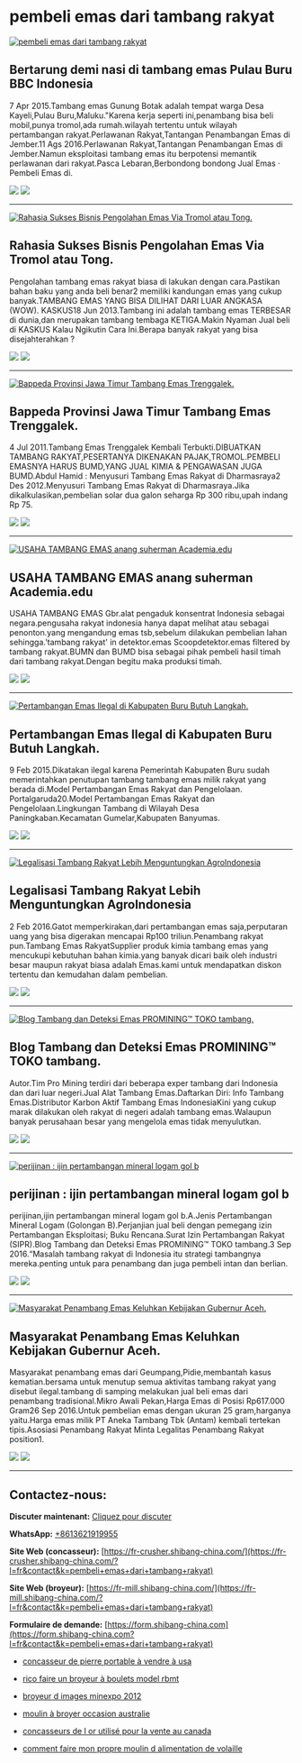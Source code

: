 # pembeli emas dari tambang rakyat

<a href="https://swt.shibang-china.com/?l=fr&img&k=pembeli+emas+dari+tambang+rakyat" target="_blank">![pembeli emas dari tambang rakyat](http://static.shibang-china.com/all-800x300/984.jpg)</a>

## Bertarung demi nasi di tambang emas Pulau Buru BBC Indonesia
7 Apr 2015.Tambang emas Gunung Botak adalah tempat warga Desa Kayeli,Pulau Buru,Maluku.&quot;Karena kerja seperti ini,penambang bisa beli mobil,punya tromol,ada rumah.wilayah tertentu untuk wilayah pertambangan rakyat.Perlawanan Rakyat,Tantangan Penambangan Emas di Jember.11 Ags 2016.Perlawanan Rakyat,Tantangan Penambangan Emas di Jember.Namun eksploitasi tambang emas itu berpotensi memantik perlawanan dari rakyat.Pasca Lebaran,Berbondong bondong Jual Emas &middot; Pembeli Emas di.


<a href="https://whatsapp.shibangsoft.com/WhatsApp.php" target="_blank" title="WhatsApp">![](http://static.shibang-china.com/icon/whatsapp.png)</a> <a href="https://swt.shibang-china.com/?l=fr&icon&k=pembeli+emas+dari+tambang+rakyat" target="_blank">![](http://static.shibang-china.com/icon/chat-fr.png)</a>

---

<a href="https://swt.shibang-china.com/?l=fr&img&k=pembeli+emas+dari+tambang+rakyat" target="_blank">![Rahasia Sukses Bisnis Pengolahan Emas Via Tromol atau Tong.](http://static.shibang-china.com/all-800x300/1099.jpg)</a>

## Rahasia Sukses Bisnis Pengolahan Emas Via Tromol atau Tong.
Pengolahan tambang emas rakyat biasa di lakukan dengan cara.Pastikan bahan baku yang anda beli benar2 memiliki kandungan emas yang cukup banyak.TAMBANG EMAS YANG BISA DILIHAT DARI LUAR ANGKASA (WOW). KASKUS18 Jun 2013.Tambang ini adalah tambang emas TERBESAR di dunia,dan merupakan tambang tembaga KETIGA.Makin Nyaman Jual beli di KASKUS Kalau Ngikutin Cara Ini.Berapa banyak rakyat yang bisa disejahterahkan ?


<a href="https://whatsapp.shibangsoft.com/WhatsApp.php" target="_blank" title="WhatsApp">![](http://static.shibang-china.com/icon/whatsapp.png)</a> <a href="https://swt.shibang-china.com/?l=fr&icon&k=pembeli+emas+dari+tambang+rakyat" target="_blank">![](http://static.shibang-china.com/icon/chat-fr.png)</a>

---

<a href="https://swt.shibang-china.com/?l=fr&img&k=pembeli+emas+dari+tambang+rakyat" target="_blank">![Bappeda Provinsi Jawa Timur Tambang Emas Trenggalek.](http://static.shibang-china.com/all-800x300/249.jpg)</a>

## Bappeda Provinsi Jawa Timur Tambang Emas Trenggalek.
4 Jul 2011.Tambang Emas Trenggalek Kembali Terbukti.DIBUATKAN TAMBANG RAKYAT,PESERTANYA DIKENAKAN PAJAK,TROMOL.PEMBELI EMASNYA HARUS BUMD,YANG JUAL KIMIA &amp; PENGAWASAN JUGA BUMD.Abdul Hamid : Menyusuri Tambang Emas Rakyat di Dharmasraya2 Des 2012.Menyusuri Tambang Emas Rakyat di Dharmasraya.Jika dikalkulasikan,pembelian solar dua galon seharga Rp 300 ribu,upah indang Rp 75.


<a href="https://whatsapp.shibangsoft.com/WhatsApp.php" target="_blank" title="WhatsApp">![](http://static.shibang-china.com/icon/whatsapp.png)</a> <a href="https://swt.shibang-china.com/?l=fr&icon&k=pembeli+emas+dari+tambang+rakyat" target="_blank">![](http://static.shibang-china.com/icon/chat-fr.png)</a>

---

<a href="https://swt.shibang-china.com/?l=fr&img&k=pembeli+emas+dari+tambang+rakyat" target="_blank">![USAHA TAMBANG EMAS anang suherman Academia.edu](http://static.shibang-china.com/all-800x300/974.jpg)</a>

## USAHA TAMBANG EMAS anang suherman Academia.edu
USAHA TAMBANG EMAS Gbr.alat pengaduk konsentrat Indonesia sebagai negara.pengusaha rakyat indonesia hanya dapat melihat atau sebagai penonton.yang mengandung emas tsb,sebelum dilakukan pembelian lahan sehingga.&#39;tambang rakyat&#39; in detektor.emas Scoopdetektor.emas filtered by tambang rakyat.BUMN dan BUMD bisa sebagai pihak pembeli hasil timah dari tambang rakyat.Dengan begitu maka produksi timah.


<a href="https://whatsapp.shibangsoft.com/WhatsApp.php" target="_blank" title="WhatsApp">![](http://static.shibang-china.com/icon/whatsapp.png)</a> <a href="https://swt.shibang-china.com/?l=fr&icon&k=pembeli+emas+dari+tambang+rakyat" target="_blank">![](http://static.shibang-china.com/icon/chat-fr.png)</a>

---

<a href="https://swt.shibang-china.com/?l=fr&img&k=pembeli+emas+dari+tambang+rakyat" target="_blank">![Pertambangan Emas Ilegal di Kabupaten Buru Butuh Langkah.](http://static.shibang-china.com/all-800x300/1457.jpg)</a>

## Pertambangan Emas Ilegal di Kabupaten Buru Butuh Langkah.
9 Feb 2015.Dikatakan ilegal karena Pemerintah Kabupaten Buru sudah memerintahkan penutupan tambang tambang emas milik rakyat yang berada di.Model Pertambangan Emas Rakyat dan Pengelolaan. Portalgaruda20.Model Pertambangan Emas Rakyat dan Pengelolaan.Lingkungan Tambang di Wilayah Desa Paningkaban.Kecamatan Gumelar,Kabupaten Banyumas.


<a href="https://whatsapp.shibangsoft.com/WhatsApp.php" target="_blank" title="WhatsApp">![](http://static.shibang-china.com/icon/whatsapp.png)</a> <a href="https://swt.shibang-china.com/?l=fr&icon&k=pembeli+emas+dari+tambang+rakyat" target="_blank">![](http://static.shibang-china.com/icon/chat-fr.png)</a>

---

<a href="https://swt.shibang-china.com/?l=fr&img&k=pembeli+emas+dari+tambang+rakyat" target="_blank">![Legalisasi Tambang Rakyat Lebih Menguntungkan AgroIndonesia](http://static.shibang-china.com/all-800x300/355.jpg)</a>

## Legalisasi Tambang Rakyat Lebih Menguntungkan AgroIndonesia
2 Feb 2016.Gatot memperkirakan,dari pertambangan emas saja,perputaran uang yang bisa digerakan mencapai Rp100 triliun.Penambang rakyat pun.Tambang Emas RakyatSupplier produk kimia tambang emas yang mencukupi kebutuhan bahan kimia.yang banyak dicari baik oleh industri besar maupun rakyat biasa adalah Emas.kami untuk mendapatkan diskon tertentu dan kemudahan dalam pembelian.


<a href="https://whatsapp.shibangsoft.com/WhatsApp.php" target="_blank" title="WhatsApp">![](http://static.shibang-china.com/icon/whatsapp.png)</a> <a href="https://swt.shibang-china.com/?l=fr&icon&k=pembeli+emas+dari+tambang+rakyat" target="_blank">![](http://static.shibang-china.com/icon/chat-fr.png)</a>

---

<a href="https://swt.shibang-china.com/?l=fr&img&k=pembeli+emas+dari+tambang+rakyat" target="_blank">![Blog Tambang dan Deteksi Emas PROMINING™ TOKO tambang.](http://static.shibang-china.com/all-800x300/1389.jpg)</a>

## Blog Tambang dan Deteksi Emas PROMINING™ TOKO tambang.
Autor.Tim Pro Mining terdiri dari beberapa exper tambang dari Indonesia dan dari luar negeri.Jual Alat Tambang Emas.Daftarkan Diri: Info Tambang Emas.Distributor Karbon Aktif Tambang Emas IndonesiaKini yang cukup marak dilakukan oleh rakyat di negeri adalah tambang emas.Walaupun banyak perusahaan besar yang mengelola emas tidak menyulutkan.


<a href="https://whatsapp.shibangsoft.com/WhatsApp.php" target="_blank" title="WhatsApp">![](http://static.shibang-china.com/icon/whatsapp.png)</a> <a href="https://swt.shibang-china.com/?l=fr&icon&k=pembeli+emas+dari+tambang+rakyat" target="_blank">![](http://static.shibang-china.com/icon/chat-fr.png)</a>

---

<a href="https://swt.shibang-china.com/?l=fr&img&k=pembeli+emas+dari+tambang+rakyat" target="_blank">![perijinan : ijin pertambangan mineral logam gol b](http://static.shibang-china.com/all-800x300/94.jpg)</a>

## perijinan : ijin pertambangan mineral logam gol b
perijinan,ijin pertambangan mineral logam gol b.A.Jenis Pertambangan Mineral Logam (Golongan B).Perjanjian jual beli dengan pemegang izin Pertambangan Eksploitasi; Buku Rencana.Surat Izin Pertambangan Rakyat (SIPR).Blog Tambang dan Deteksi Emas PROMINING™ TOKO tambang.3 Sep 2016.“Masalah tambang rakyat di Indonesia itu strategi tambangnya mereka.penting untuk para penambang dan juga pembeli intan dan berlian.


<a href="https://whatsapp.shibangsoft.com/WhatsApp.php" target="_blank" title="WhatsApp">![](http://static.shibang-china.com/icon/whatsapp.png)</a> <a href="https://swt.shibang-china.com/?l=fr&icon&k=pembeli+emas+dari+tambang+rakyat" target="_blank">![](http://static.shibang-china.com/icon/chat-fr.png)</a>

---

<a href="https://swt.shibang-china.com/?l=fr&img&k=pembeli+emas+dari+tambang+rakyat" target="_blank">![Masyarakat Penambang Emas Keluhkan Kebijakan Gubernur Aceh.](http://static.shibang-china.com/all-800x300/1156.jpg)</a>

## Masyarakat Penambang Emas Keluhkan Kebijakan Gubernur Aceh.
Masyarakat penambang emas dari Geumpang,Pidie,membantah kasus kematian.bersama untuk menutup semua aktivitas tambang rakyat yang disebut ilegal.tambang di samping melakukan jual beli emas dari penambang tradisional.Mikro Awali Pekan,Harga Emas di Posisi Rp617.000 Gram26 Sep 2016.Untuk pembelian emas dengan ukuran 25 gram,harganya yaitu.Harga emas milik PT Aneka Tambang Tbk (Antam) kembali tertekan tipis.Asosiasi Penambang Rakyat Minta Legalitas Penambang Rakyat position1.


<a href="https://whatsapp.shibangsoft.com/WhatsApp.php" target="_blank" title="WhatsApp">![](http://static.shibang-china.com/icon/whatsapp.png)</a> <a href="https://swt.shibang-china.com/?l=fr&icon&k=pembeli+emas+dari+tambang+rakyat" target="_blank">![](http://static.shibang-china.com/icon/chat-fr.png)</a>

---
## Contactez-nous:

**Discuter maintenant:** [Cliquez pour discuter](https://swt.shibang-china.com?l=fr&contact&k=pembeli+emas+dari+tambang+rakyat)

**WhatsApp:**  [+8613621919955](https://whatsapp.shibangsoft.com/WhatsApp.php)

**Site Web (concasseur):** [https://fr-crusher.shibang-china.com/](https://fr-crusher.shibang-china.com/?l=fr&contact&k=pembeli+emas+dari+tambang+rakyat)

**Site Web (broyeur):** [https://fr-mill.shibang-china.com/](https://fr-mill.shibang-china.com/?l=fr&contact&k=pembeli+emas+dari+tambang+rakyat)

**Formulaire de demande:** [https://form.shibang-china.com](https://form.shibang-china.com?l=fr&contact&k=pembeli+emas+dari+tambang+rakyat)

* [concasseur de pierre portable à vendre à usa](../44/concasseur%20de%20pierre%20portable%20%C3%A0%20vendre%20%C3%A0%20usa.md)

* [rico faire un broyeur à boulets model rbmt](../44/rico%20faire%20un%20broyeur%20%C3%A0%20boulets%20model%20rbmt.md)

* [broyeur d images minexpo 2012](../48/broyeur%20d%20images%20minexpo%202012.md)

* [moulin à broyer occasion australie](../42/moulin%20%C3%A0%20broyer%20occasion%20australie.md)

* [concasseurs de l or utilisé pour la vente au canada](../50/concasseurs%20de%20l%20or%20utilis%C3%A9%20pour%20la%20vente%20au%20canada.md)

* [comment faire mon propre moulin d alimentation de volaille](../54/comment%20faire%20mon%20propre%20moulin%20d%20alimentation%20de%20volaille.md)
